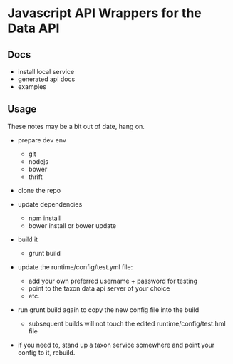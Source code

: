 # Javascript API Wrappers for the Data API

## Docs

- install local service
- generated api docs
- examples

## Usage

These notes may be a bit out of date, hang on.

- prepare dev env
    - git
    - nodejs
    - bower
    - thrift
    
- clone the repo
- update dependencies
    - npm install
    - bower install or bower update
- build it
    - grunt build
- update the runtime/config/test.yml file:
    - add your own preferred username + password for testing
    - point to the taxon data api server of your choice
    - etc.
- run grunt build again to copy the new config file into the build
    - subsequent builds will not touch the edited runtime/config/test.hml file
- if you need to, stand up a taxon service somewhere and point your config to it, rebuild.
